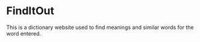 # FindItOut
This is a dictionary website used to find meanings and similar words for the word entered.
